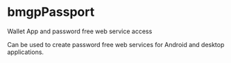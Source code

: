 # bmgpPassport
Wallet App and password free web service access

Can be used to create password free web services for Android and desktop applications.


